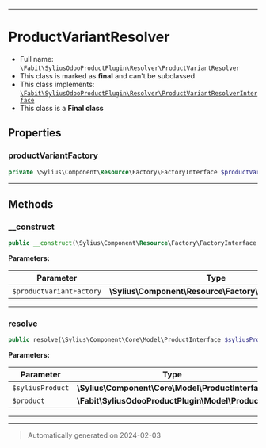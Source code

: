 ***

# ProductVariantResolver





* Full name: `\Fabit\SyliusOdooProductPlugin\Resolver\ProductVariantResolver`
* This class is marked as **final** and can't be subclassed
* This class implements:
[`\Fabit\SyliusOdooProductPlugin\Resolver\ProductVariantResolverInterface`](./ProductVariantResolverInterface.md)
* This class is a **Final class**



## Properties


### productVariantFactory



```php
private \Sylius\Component\Resource\Factory\FactoryInterface $productVariantFactory
```






***

## Methods


### __construct



```php
public __construct(\Sylius\Component\Resource\Factory\FactoryInterface $productVariantFactory): mixed
```








**Parameters:**

| Parameter | Type | Description |
|-----------|------|-------------|
| `$productVariantFactory` | **\Sylius\Component\Resource\Factory\FactoryInterface** |  |





***

### resolve



```php
public resolve(\Sylius\Component\Core\Model\ProductInterface $syliusProduct, \Fabit\SyliusOdooProductPlugin\Model\Product $product): \Sylius\Component\Core\Model\ProductVariantInterface
```








**Parameters:**

| Parameter | Type | Description |
|-----------|------|-------------|
| `$syliusProduct` | **\Sylius\Component\Core\Model\ProductInterface** |  |
| `$product` | **\Fabit\SyliusOdooProductPlugin\Model\Product** |  |





***


***
> Automatically generated on 2024-02-03

